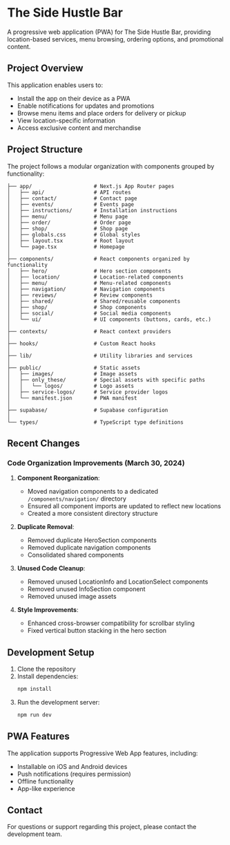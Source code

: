 # The Side Hustle Bar

A progressive web application (PWA) for The Side Hustle Bar, providing location-based services, menu browsing, ordering options, and promotional content.

## Project Overview

This application enables users to:
- Install the app on their device as a PWA
- Enable notifications for updates and promotions
- Browse menu items and place orders for delivery or pickup
- View location-specific information
- Access exclusive content and merchandise

## Project Structure

The project follows a modular organization with components grouped by functionality:

```
├── app/                    # Next.js App Router pages
│   ├── api/                # API routes
│   ├── contact/            # Contact page
│   ├── events/             # Events page
│   ├── instructions/       # Installation instructions
│   ├── menu/               # Menu page
│   ├── order/              # Order page
│   ├── shop/               # Shop page
│   ├── globals.css         # Global styles
│   ├── layout.tsx          # Root layout
│   └── page.tsx            # Homepage
│
├── components/             # React components organized by functionality
│   ├── hero/               # Hero section components
│   ├── location/           # Location-related components
│   ├── menu/               # Menu-related components
│   ├── navigation/         # Navigation components
│   ├── reviews/            # Review components
│   ├── shared/             # Shared/reusable components
│   ├── shop/               # Shop components
│   ├── social/             # Social media components
│   └── ui/                 # UI components (buttons, cards, etc.)
│
├── contexts/               # React context providers
│
├── hooks/                  # Custom React hooks
│
├── lib/                    # Utility libraries and services
│
├── public/                 # Static assets
│   ├── images/             # Image assets
│   ├── only_these/         # Special assets with specific paths
│   │   └── logos/          # Logo assets
│   ├── service-logos/      # Service provider logos
│   └── manifest.json       # PWA manifest
│
├── supabase/               # Supabase configuration
│
└── types/                  # TypeScript type definitions
```

## Recent Changes

### Code Organization Improvements (March 30, 2024)

1. **Component Reorganization**:
   - Moved navigation components to a dedicated `/components/navigation/` directory
   - Ensured all component imports are updated to reflect new locations
   - Created a more consistent directory structure

2. **Duplicate Removal**:
   - Removed duplicate HeroSection components
   - Removed duplicate navigation components
   - Consolidated shared components

3. **Unused Code Cleanup**:
   - Removed unused LocationInfo and LocationSelect components
   - Removed unused InfoSection component
   - Removed unused image assets

4. **Style Improvements**:
   - Enhanced cross-browser compatibility for scrollbar styling
   - Fixed vertical button stacking in the hero section

## Development Setup

1. Clone the repository
2. Install dependencies:
   ```bash
   npm install
   ```
3. Run the development server:
   ```bash
   npm run dev
   ```

## PWA Features

The application supports Progressive Web App features, including:

- Installable on iOS and Android devices
- Push notifications (requires permission)
- Offline functionality
- App-like experience

## Contact

For questions or support regarding this project, please contact the development team.